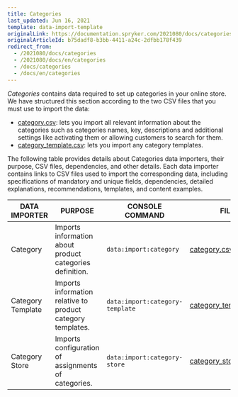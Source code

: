 ```yaml
---
title: Categories
last_updated: Jun 16, 2021
template: data-import-template
originalLink: https://documentation.spryker.com/2021080/docs/categories
originalArticleId: b75dadf8-b3bb-4411-a24c-2dfbb178f439
redirect_from:
  - /2021080/docs/categories
  - /2021080/docs/en/categories
  - /docs/categories
  - /docs/en/categories
---
```


*Categories* contains data required to set up categories in your online store. We have structured this section according to the two CSV files that you must use to import the data:

* [category.csv](/docs/scos/dev/data-import/{{page.version}}/data-import-categories/catalog-setup/categories/file-details-category.csv.html): lets you import all relevant information about the categories such as categories names, key, descriptions and additional settings like activating them or allowing customers to search for them.
* [category_template.csv](/docs/scos/dev/data-import/{{page.version}}/data-import-categories/catalog-setup/categories/file-details-category-template.csv.html): lets you import any category templates.

The following table provides details about Categories data importers, their purpose, CSV files, dependencies, and other details. Each data importer contains links to CSV files used to import the corresponding data, including specifications of mandatory and unique fields, dependencies, detailed explanations, recommendations, templates, and content examples.

| DATA IMPORTER | PURPOSE | CONSOLE COMMAND | FILE | DEPENDENCIES |
| --- | --- | --- | --- |--- |
| Category | Imports information about product categories definition. |`data:import:category` | [category.csv](/docs/scos/dev/data-import/{{page.version}}/data-import-categories/catalog-setup/categories/file-details-category.csv.html)| [category_template.csv](/docs/scos/dev/data-import/{{page.version}}/data-import-categories/catalog-setup/categories/file-details-category-template.csv.html)|
| Category Template | Imports information relative to product category templates. |`data:import:category-template` |[category_template.csv](/docs/scos/dev/data-import/{{page.version}}/data-import-categories/catalog-setup/categories/file-details-category-template.csv.html) |None|
| Category Store | Imports configuration of assignments of categories. | `data:import:category-store` | [category_store.csv](/docs/scos/dev/data-import/{{page.version}}/data-import-categories/catalog-setup/categories/file-details-category-store.csv.html) | stores.php |
